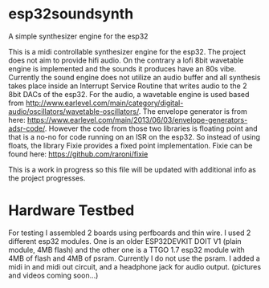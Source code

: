 esp32soundsynth
===============

A simple synthesizer engine for the esp32

This is a midi controllable synthesizer engine for the esp32. The project does not aim to provide hifi audio. On the contrary a lofi 8bit wavetable engine is implemented and the sounds it produces have an 80s vibe. Currently the sound engine does not utilize an audio buffer and all synthesis takes place inside an Interrupt Service Routine that writes audio to the 2 8bit DACs of the esp32. For the audio, a wavetable engine is used based from http://www.earlevel.com/main/category/digital-audio/oscillators/wavetable-oscillators/. The envelope generator is from here: https://www.earlevel.com/main/2013/06/03/envelope-generators-adsr-code/. However the code from those two libraries is floating point and that is a no-no for code running on an ISR on the esp32. So instead of using floats, the library Fixie provides a fixed point implementation. Fixie can be found here: https://github.com/raroni/fixie

This is a work in progress so this file will be updated with additional info as the project progresses.

Hardware Testbed
================
For testing I assembled 2 boards using perfboards and thin wire. I used 2 different esp32 modules. One is an older ESP32DEVKIT DOIT V1 (plain module, 4MB flash) and the other one is a TTGO 1.7 esp32 module with 4MB of flash and 4MB of psram. Currently I do not use the psram. I added a midi in and midi out circuit, and a headphone jack for audio output. (pictures and videos coming soon...)


